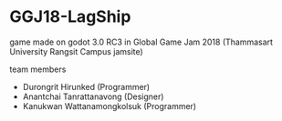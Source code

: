 # GGJ18-LagShip
game made on godot 3.0 RC3 in Global Game Jam 2018 (Thammasart University Rangsit Campus jamsite)

team members 
* Durongrit Hirunked (Programmer)
* Anantchai Tanrattanavong (Designer)
* Kanukwan Wattanamongkolsuk (Programmer)